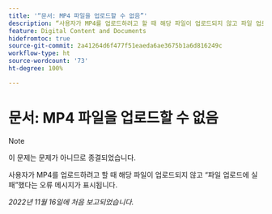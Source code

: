 ```yaml
---
title: '“문서: MP4 파일을 업로드할 수 없음”'
description: “사용자가 MP4를 업로드하려고 할 때 해당 파일이 업로드되지 않고 파일 업로드에 실패했다는 오류 메시지가 표시됩니다.”
feature: Digital Content and Documents
hidefromtoc: true
source-git-commit: 2a41264d6f477f51eaeda6ae3675b1a6d816249c
workflow-type: ht
source-wordcount: '73'
ht-degree: 100%

---
```



# 문서: MP4 파일을 업로드할 수 없음

>[!NOTE]
>
>이 문제는 문제가 아니므로 종결되었습니다.

사용자가 MP4를 업로드하려고 할 때 해당 파일이 업로드되지 않고 “파일 업로드에 실패”했다는 오류 메시지가 표시됩니다.

_2022년 11월 16일에 처음 보고되었습니다._

